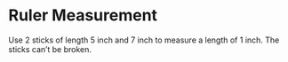 # Ruler Measurement

Use 2 sticks of length 5 inch and 7 inch to measure a length of 1
inch. The sticks can’t be broken.
